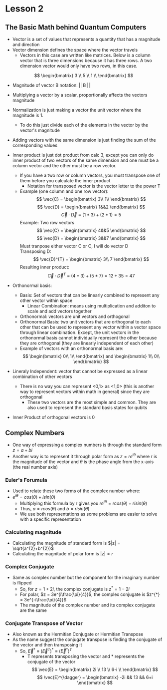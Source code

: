 # Lesson 2
## The Basic Math behind Quantum Computers
- Vector is a set of values that represents a quantity that has a magnitude and direction
- Vector dimension defines the space where the vector travels
    - Vectors in this case are written like matrices. Below is a column vector that is three dimensions because it has three rows. A two dimension vector would only have two rows, in this case. 


$$
\begin{bmatrix}
3 \\
5 \\
1 \\
\end{bmatrix}
$$
- Magnitude of vector B notation: || B ||
- Multiplying a vector by a scalar, proportionally affects the vectors magnitude
- Normalization is just making a vector the unit vector where the magnitude is 1.
    - To do this just divide each of the elements in the vector by the vector's magnitude
- Adding vectors with the same dimension is just finding the sum of the corresponding values
- Inner product is just dot product from calc 3, except you can only do inner product of two vectors of the same dimension and one must be a column vector and the other must be a row vector.
    - If you have a two row or column vectors, you must transpose one of them before you calculate the inner product
        - Notation for transposed vector is the vector letter to the power T
    - Example (one column and one row vector):
    $$
    \vec{C} = 
    \begin{bmatrix} 
    3\\
    1\\
    \end{bmatrix}
    $$
    $$
    \vec{D} = 
    \begin{bmatrix} 
    1&&2
    \end{bmatrix}
    $$
    $$
    \vec{C} \cdot \vec{D}
    \equiv
    (1*3) + (2*1) = 5
    $$
    Example: Two row vectors
    $$
    \vec{C} = 
    \begin{bmatrix} 
    4&&5
    \end{bmatrix}
    $$
    $$
    \vec{D} = 
    \begin{bmatrix}
    3&&7
    \end{bmatrix}
    $$
    Must tranpose either vector C or C, I will do vector D
    <br>Transposing D:
    $$
    \vec{D}^{T} = 
    \begin{bmatrix}
    3\\
    7
    \end{bmatrix}
    $$
    Resulting inner product:
    $$
    \vec{C} \cdot \vec{D}^T
    \equiv
    (4*3) + (5*7) = 12 + 35 = 47
    $$


- Orthonormal basis:
    - Basis: Set of vectors that can be linearly combined to represent any other vector within space
        - Linear Combination: means using multiplication and additon to scale and add vectors together
    - Orthonormal: vectors are unit vectors and orthogonal
    - Orthonormal Basis: two unit vectors that are orthogonal to each other that can be used to represent any vector within a vector space through linear combination. Except, the unit vectors in the orthonormal basis cannot individually represent the other because they are orthogonal (they are linearly independent of each other) 
    - Example of vectors with an orthonormal basis are:
    $$
    \begin{bmatrix}
    0\\
    1\\
    \end{bmatrix}
    and
    \begin{bmatrix}
    1\\
    0\\
    \end{bmatrix}
    $$
- Lineraly Independent: vector that cannot be expressed as a linear combination of other vectors
    - There is no way you can represent <0,1> as <1,0> (this is another way to represent vectors within math in general) since they are orthogonal
        - These two vectors are the most simple and common. They are also used to represent the standard basis states for qubits
- Inner Product of orthogonal vectors is 0
## Complex Numbers
- One way of expressing a complex numbers is through the standard form $z = a + bi$
- Another way is to represent it through polar form as $z = re^{i\theta}$ where r is the magnitude of the vector and $\theta$ is the phase angle from the x-axis (the real number axis)
### Euler's Forumula
- Used to relate these two forms of the complex number where:
- $e^{i\theta} = cos(\theta) + isin(\theta)$
     - Multiplying this formula by r gives you $re^{i\theta} = rcos(\theta) + risin(\theta)$
     - Thus, $a = rcos(\theta)$ and $b = risin(\theta)$ 
     - We use both representations as some problems are easier to solve with a specific representation
### Calculating magnitude
- Calculating the magnitude of standard form is $|z| = \sqrt{a^{2}+b^{2}}$
- Calculating the magnitude of polar form is $|z| = r$
### Complex Conjugate
- Same as complex number but the component for the imaginary number is flipped
    - So, for $z = 1 + 2i$, the complex conjugate is $z^{*} = 1 - 2i$
    - For polar, $z = 3e^{i\frac{\pi}{4}}$, the complex conjugate is $z^{*} = 3e^{-i\frac{\pi}{4}}$
    - The magnitude of the complex number and its complex conjugate are the same
### Conjugate Transpose of Vector
- Also known as the Hermitian Conjugate or Hermitian Transpose
- As the name suggest the conjugate transpose is finding the conjugate of the vector and then transposing it
    - So, $\vec{E}^{\dagger} \equiv (\vec{E}^{T})^{*} \equiv (\vec{E}^{*})^{T}$
        - T represents transposing the vector and * represents the conjugate of the vector
$$
\vec{E} = 
\begin{bmatrix}
2i \\
13 \\
6-i \\
\end{bmatrix}
$$
$$
\vec{E}^{\dagger} = 
\begin{bmatrix}
-2i && 13 && 6+i
\end{bmatrix}
$$